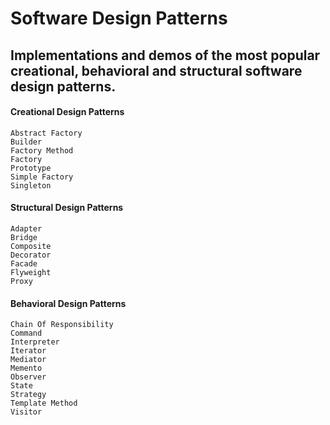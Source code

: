 # Software Design Patterns

## Implementations and demos of the most popular creational, behavioral and structural software design patterns.

#### Creational Design Patterns

    Abstract Factory
    Builder
    Factory Method
    Factory
    Prototype
    Simple Factory
    Singleton

#### Structural Design Patterns

    Adapter
    Bridge
    Composite
    Decorator
    Facade
    Flyweight
    Proxy

#### Behavioral Design Patterns

    Chain Of Responsibility
    Command
    Interpreter
    Iterator
    Mediator
    Memento
    Observer
    State
    Strategy
    Template Method
    Visitor